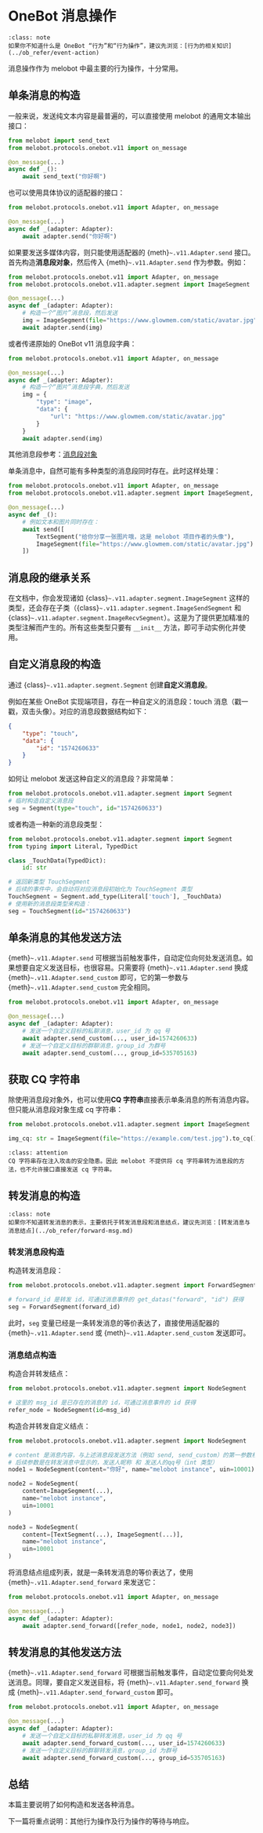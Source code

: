 # OneBot 消息操作

```{admonition} 相关知识
:class: note
如果你不知道什么是 OneBot “行为”和“行为操作”，建议先浏览：[行为的相关知识](../ob_refer/event-action)
```

消息操作作为 melobot 中最主要的行为操作，十分常用。

## 单条消息的构造

一般来说，发送纯文本内容是最普遍的，可以直接使用 melobot 的通用文本输出接口：

```python
from melobot import send_text
from melobot.protocols.onebot.v11 import on_message

@on_message(...)
async def _():
    await send_text("你好啊")
```

也可以使用具体协议的适配器的接口：

```python
from melobot.protocols.onebot.v11 import Adapter, on_message

@on_message(...)
async def _(adapter: Adapter):
    await adapter.send("你好啊")
```

如果要发送多媒体内容，则只能使用适配器的 {meth}`~.v11.Adapter.send` 接口。首先构造**消息段对象**，然后传入 {meth}`~.v11.Adapter.send` 作为参数。例如：

```python
from melobot.protocols.onebot.v11 import Adapter, on_message
from melobot.protocols.onebot.v11.adapter.segment import ImageSegment

@on_message(...)
async def _(adapter: Adapter):
    # 构造一个“图片”消息段，然后发送
    img = ImageSegment(file="https://www.glowmem.com/static/avatar.jpg")
    await adapter.send(img)
```

或者传递原始的 OneBot v11 消息段字典：

```python
from melobot.protocols.onebot.v11 import Adapter, on_message

@on_message(...)
async def _(adapter: Adapter):
    # 构造一个“图片”消息段字典，然后发送
    img = {
        "type": "image",
        "data": {
            "url": "https://www.glowmem.com/static/avatar.jpg"
        }
    }
    await adapter.send(img)
```

其他消息段参考：[消息段对象](onebot_v11_segment)

单条消息中，自然可能有多种类型的消息段同时存在。此时这样处理：

```python
from melobot.protocols.onebot.v11 import Adapter, on_message
from melobot.protocols.onebot.v11.adapter.segment import ImageSegment, TextSegment

@on_message(...)
async def _():
    # 例如文本和图片同时存在：
    await send([
        TextSegment("给你分享一张图片哦，这是 melobot 项目作者的头像"),
        ImageSegment(file="https://www.glowmem.com/static/avatar.jpg")
    ])
```

## 消息段的继承关系

在文档中，你会发现诸如 {class}`~.v11.adapter.segment.ImageSegment` 这样的类型，还会存在子类（{class}`~.v11.adapter.segment.ImageSendSegment` 和 {class}`~.v11.adapter.segment.ImageRecvSegment`）。这是为了提供更加精准的类型注解而产生的。所有这些类型只要有 `__init__` 方法，即可手动实例化并使用。

## 自定义消息段的构造

通过 {class}`~.v11.adapter.segment.Segment` 创建**自定义消息段**。

例如在某些 OneBot 实现端项目，存在一种自定义的消息段：touch 消息（戳一戳，双击头像）。对应的消息段数据结构如下：

```json
{
    "type": "touch",
    "data": {
        "id": "1574260633"
    }
}
```

如何让 melobot 发送这种自定义的消息段？非常简单：

```python
from melobot.protocols.onebot.v11.adapter.segment import Segment
# 临时构造自定义消息段
seg = Segment(type="touch", id="1574260633")
```

或者构造一种新的消息段类型：

```python
from melobot.protocols.onebot.v11.adapter.segment import Segment
from typing import Literal, TypedDict

class _TouchData(TypedDict):
    id: str

# 返回新类型 TouchSegment
# 后续的事件中，会自动将对应消息段初始化为 TouchSegment 类型
TouchSegment = Segment.add_type(Literal['touch'], _TouchData)
# 使用新的消息段类型来构造：
seg = TouchSegment(id="1574260633")
```

## 单条消息的其他发送方法

{meth}`~.v11.Adapter.send` 可根据当前触发事件，自动定位向何处发送消息。如果想要自定义发送目标，也很容易。只需要将 {meth}`~.v11.Adapter.send` 换成 {meth}`~.v11.Adapter.send_custom` 即可，它的第一参数与 {meth}`~.v11.Adapter.send_custom` 完全相同。

```python
from melobot.protocols.onebot.v11 import Adapter, on_message

@on_message(...)
async def _(adapter: Adapter):
    # 发送一个自定义目标的私聊消息，user_id 为 qq 号
    await adapter.send_custom(..., user_id=1574260633)
    # 发送一个自定义目标的群聊消息，group_id 为群号
    await adapter.send_custom(..., group_id=535705163)
```

## 获取 CQ 字符串

除使用消息段对象外，也可以使用**CQ 字符串**直接表示单条消息的所有消息内容。但只能从消息段对象生成 cq 字符串：

```python
from melobot.protocols.onebot.v11.adapter.segment import ImageSegment

img_cq: str = ImageSegment(file="https://example.com/test.jpg").to_cq()
```

```{admonition} 警告
:class: attention
CQ 字符串存在注入攻击的安全隐患。因此 melobot 不提供将 cq 字符串转为消息段的方法，也不允许接口直接发送 cq 字符串。
```

## 转发消息的构造

```{admonition} 相关知识
:class: note
如果你不知道转发消息的表示，主要依托于转发消息段和消息结点，建议先浏览：[转发消息与消息结点](../ob_refer/forward-msg.md)
```

### 转发消息段构造

构造转发消息段：

```python
from melobot.protocols.onebot.v11.adapter.segment import ForwardSegment

# forward_id 是转发 id，可通过消息事件的 get_datas("forward", "id") 获得
seg = ForwardSegment(forward_id)
```

此时，`seg` 变量已经是一条转发消息的等价表达了，直接使用适配器的 {meth}`~.v11.Adapter.send` 或 {meth}`~.v11.Adapter.send_custom` 发送即可。

### 消息结点构造

构造合并转发结点：

```python
from melobot.protocols.onebot.v11.adapter.segment import NodeSegment

# 这里的 msg_id 是已存在的消息的 id，可通过消息事件的 id 获得
refer_node = NodeSegment(id=msg_id)
```

构造合并转发自定义结点：

```python
from melobot.protocols.onebot.v11.adapter.segment import NodeSegment

# content 是消息内容，与上述消息段发送方法（例如 send, send_custom）的第一参数相同
# 后续参数是在转发消息中显示的，发送人昵称 和 发送人的qq号（int 类型）
node1 = NodeSegment(content="你好", name="melobot instance", uin=10001)

node2 = NodeSegment(
    content=ImageSegment(...),
    name="melobot instance",
    uin=10001
)

node3 = NodeSegment(
    content=[TextSegment(...), ImageSegment(...)],
    name="melobot instance",
    uin=10001
)
```

将消息结点组成列表，就是一条转发消息的等价表达了，使用 {meth}`~.v11.Adapter.send_forward` 来发送它：

```python
from melobot.protocols.onebot.v11 import Adapter, on_message

@on_message(...)
async def _(adapter: Adapter):
    await adapter.send_forward([refer_node, node1, node2, node3])
```

## 转发消息的其他发送方法

{meth}`~.v11.Adapter.send_forward` 可根据当前触发事件，自动定位要向何处发送消息。同理，要自定义发送目标，将 {meth}`~.v11.Adapter.send_forward` 换成 {meth}`~.v11.Adapter.send_forward_custom` 即可。

```python
from melobot.protocols.onebot.v11 import Adapter, on_message

@on_message(...)
async def _(adapter: Adapter):
    # 发送一个自定义目标的私聊转发消息，user_id 为 qq 号
    await adapter.send_forward_custom(..., user_id=1574260633)
    # 发送一个自定义目标的群聊转发消息，group_id 为群号
    await adapter.send_forward_custom(..., group_id=535705163)
```

## 总结

本篇主要说明了如何构造和发送各种消息。

下一篇将重点说明：其他行为操作及行为操作的等待与响应。
